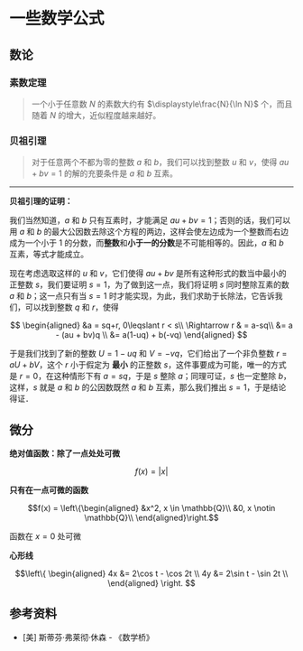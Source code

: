 # 一些数学公式


[annotation]: <id> (b73e3a04-13dd-43ce-98c1-e6ea4de7c9ee)
[annotation]: <status> (public)
[annotation]: <create_time> (2020-06-18 13:55:30)
[annotation]: <category> (数学理论)
[annotation]: <tags> (数论|微积分)
[annotation]: <comments> (false)
[annotation]: <url> (http://blog.ccyg.studio/article/b73e3a04-13dd-43ce-98c1-e6ea4de7c9ee)

<input class='mathjax align' value='left' type='hidden'/>



## 数论

### 素数定理

> 一个小于任意数 $N$ 的素数大约有 $\displaystyle\frac{N}{\ln N}$ 个，而且随着 $N$ 的增大，近似程度越来越好。

### 贝祖引理

> 对于任意两个不都为零的整数 $a$ 和 $b$，我们可以找到整数 $u$ 和 $v$，使得 $au + bv = 1$ 的解的充要条件是 $a$ 和 $b$ 互素。

---

**贝祖引理的证明：**

我们当然知道，$a$ 和 $b$ 只有互素时，才能满足 $au+bv=1$；否则的话，我们可以用 $a$ 和 $b$ 的最大公因数去除这个方程的两边，这样会使左边成为一个整数而右边成为一个小于 $1$ 的分数，而**整数**和**小于一的分数**是不可能相等的。因此，$a$ 和 $b$ 互素，等式才能成立。

现在考虑选取这样的 $u$ 和 $v$，它们使得 $au+bv$ 是所有这种形式的数当中最小的正整数 $s$，我们要证明 $s=1$，为了做到这一点，我们将证明 $s$ 同时整除互素的数 $a$ 和 $b$；这一点只有当 $s=1$ 时才能实现，为此，我们求助于长除法，它告诉我们，可以找到整数 $q$ 和 $r$，使得

$$
\begin{aligned}
&a = sq+r, 0\leqslant r < s\\
\Rightarrow r & = a-sq\\
&= a - (au + bv)q \\
&= a(1-uq) + b(-vq)
\end{aligned}
$$

于是我们找到了新的整数 $U=1-uq$ 和 $V=-vq$，它们给出了一个非负整数 $r= aU+bV$，这个 $r$ 小于假定为 **最小** 的正整数 $s$，这件事要成为可能，唯一的方式是 $r = 0$，在这种情形下有 $a=sq$，于是 $s$ 整除 $a$；同理可证，$s$ 也一定整除 $b$，这样，$s$ 就是 $a$ 和 $b$ 的公因数既然 $a$ 和 $b$ 互素，那么我们推出 $s=1$，于是结论得证．

## 微分

**绝对值函数：除了一点处处可微**

$$ f(x) = |x| $$

<div class="ui segment">
<div id="x"></div>
</div>

<script type='module'>
/* jshint esversion: 6 */
function plot_x() {
    functionPlot({
    target: '#x',
    width: $('#cardioid').width(),
    height: $('#cardioid').width() / 1.77,
    yAxis: {domain: [-1.5/1.77, 1.5/1.77]},
    xAxis: {domain: [-1.5, 1.5]},
    data: [{
        fn: "abs(x)",
        derivative: {
            fn: "abs(x)/x",
            updateOnMouseMove: true
        }
    }]
});
}

$(document).ready(function () {
    plot_x();
});

$(window).resize(function () {
    plot_x();
});
</script>

**只有在一点可微的函数**

$$f(x) = \left\{\begin{aligned}
&x^2,  x \in \mathbb{Q}\\
&0,  x \notin \mathbb{Q}\\
\end{aligned}\right.$$

函数在 $x=0$ 处可微

**心形线**

$$\left\{
\begin{aligned}
4x &= 2\cos t - \cos 2t \\
4y &= 2\sin t - \sin 2t \\
\end{aligned}
\right.
$$

<div class="ui segment">
<div id="cardioid"></div>
</div>

<script type='module'>
/* jshint esversion: 6 */
function plot_cardioid() {
    functionPlot({
    target: '#cardioid',
    width: $('#cardioid').width(),
    height: $('#cardioid').width() / 1.77,
    yAxis: {domain: [-1.5/1.77, 1.5/1.77]},
    xAxis: {domain: [-1.5, 1.5]},
    data: [{
        x: '(2cos(t)-cos(2t))/4',
        y: '(2sin(t)-sin(2t))/4',
        fnType: 'parametric',
        graphType: 'polyline'
    }]
});
}

$(document).ready(function () {
    plot_cardioid();
});

$(window).resize(function () {
    plot_cardioid();
});
</script>

## 参考资料

- [美] 斯蒂芬·弗莱彻·休森 - 《数学桥》

<script src="https://cdn.jsdelivr.net/npm/jquery@3.4.0/dist/jquery.min.js"></script>
<script src="https://cdn.jsdelivr.net/npm/d3@3.5.17/d3.min.js"></script>
<script src="https://cdn.jsdelivr.net/npm/function-plot@1.19.1/dist/function-plot.min.js"></script>